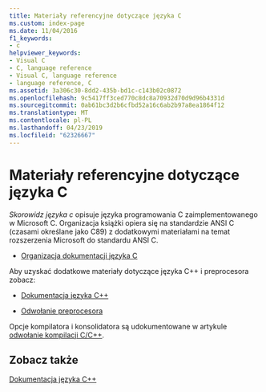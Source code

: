 ```yaml
---
title: Materiały referencyjne dotyczące języka C
ms.custom: index-page
ms.date: 11/04/2016
f1_keywords:
- c
helpviewer_keywords:
- Visual C
- C, language reference
- Visual C, language reference
- language reference, C
ms.assetid: 3a306c30-8dd2-435b-bd1c-c143b02c0872
ms.openlocfilehash: 9c5417ff3ced770c8dc8a70932d70d9d96b4331d
ms.sourcegitcommit: 0ab61bc3d2b6cfbd52a16c6ab2b97a8ea1864f12
ms.translationtype: MT
ms.contentlocale: pl-PL
ms.lasthandoff: 04/23/2019
ms.locfileid: "62326667"
---
```

# <a name="c-language-reference"></a>Materiały referencyjne dotyczące języka C

*Skorowidz języka c* opisuje języka programowania C zaimplementowanego w Microsoft C. Organizacja książki opiera się na standardzie ANSI C (czasami określane jako C89) z dodatkowymi materiałami na temat rozszerzenia Microsoft do standardu ANSI C.

- [Organizacja dokumentacji języka C](../c-language/organization-of-the-c-language-reference.md)

Aby uzyskać dodatkowe materiały dotyczące języka C++ i preprocesora zobacz:

- [Dokumentacja języka C++](../cpp/cpp-language-reference.md)

- [Odwołanie preprocesora](../preprocessor/c-cpp-preprocessor-reference.md)

Opcje kompilatora i konsolidatora są udokumentowane w artykule [odwołanie kompilacji C/C++](../build/reference/c-cpp-building-reference.md).

## <a name="see-also"></a>Zobacz także

[Dokumentacja języka C++](../cpp/cpp-language-reference.md)
